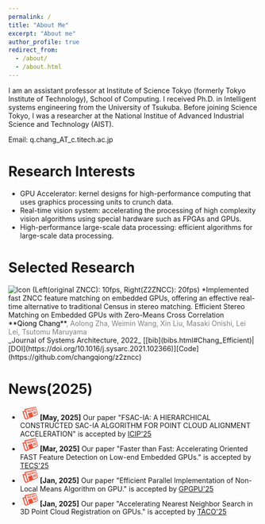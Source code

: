 ```yaml
---
permalink: /
title: "About Me"
excerpt: "About me"
author_profile: true
redirect_from: 
  - /about/
  - /about.html
---
```


I am an assistant professor at Institute of Science Tokyo (formerly Tokyo Institute of Technology), School of Computing. I received Ph.D. in Intelligent systems engineering from the University of Tsukuba. Before joining Science Tokyo, I was a researcher at the National Institue of Advanced Industrial Science and Technology (AIST).

Email: q.chang_AT_c.titech.ac.jp

Research Interests 
======
* GPU Accelerator: kernel designs for high-performance computing that uses graphics processing units to crunch data.
* Real-time vision system: accelerating the processing of high complexity vision algorithms using special hardware such as FPGAs and GPUs.
* High-performance large-scale data processing: efficient algorithms for large-scale data processing.

Selected Research
======
<img src="../images/stereo.gif" alt="Icon" width="300" />
(Left(original ZNCC): 10fps,  Right(Z2ZNCC): 20fps)
*Implemented fast ZNCC feature matching on embedded GPUs, offering an effective real-time alternative to traditional Census in stereo matching.
Efficient Stereo Matching on Embedded GPUs with Zero-Means Cross Correlation </span><br />
<span style="color:gray"><span style="color:black">**Qiong Chang**</span>, Aolong Zha, Weimin Wang, Xin Liu, Masaki Onishi, Lei Lei, Tsutomu Maruyama</span><br />
_Journal of Systems Architecture, 2022_ [[bib](bibs.html#Chang_Efficient)|[DOI](https://doi.org/10.1016/j.sysarc.2021.102366)][Code](https://github.com/changqiong/z2zncc)

News(2025) 
======
* <img src="../images/news.jpg" alt="Icon" width="40" />**[May, 2025]** Our paper "FSAC-IA: A HIERARCHICAL CONSTRUCTED SAC-IA ALGORITHM FOR POINT CLOUD ALIGNMENT ACCELERATION" is accepted by [ICIP'25](https://2025.ieeeicip.org/)
* <img src="../images/news.jpg" alt="Icon" width="40" />**[Mar, 2025]** Our paper "Faster than Fast: Accelerating Oriented FAST Feature Detection on Low-end Embedded GPUs." is accepted by [TECS'25](https://dl.acm.org/journal/tecs)
* <img src="../images/news.jpg" alt="Icon" width="40" />**[Jan, 2025]** Our paper "Efficient Parallel Implementation of Non-Local Means Algorithm on GPU." is accepted by [GPGPU'25](https://mocalabucm.github.io/gpgpu2025/)
* <img src="../images/news.jpg" alt="Icon" width="40" />**[Jan, 2025]** Our paper "Accelerating Nearest Neighbor Search in 3D Point Cloud Registration on GPUs." is accepted by [TACO'25](https://dl.acm.org/journal/taco)

<script type="text/javascript" id="clstr_globe" src="//clustrmaps.com/globe.js?d=in7drpwzDjW0GWQtSJt0wNY-9gOhjPnKimXZUftHNKM&w=100&h=100"></script>